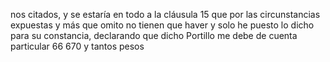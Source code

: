 nos citados,
y se estaría en todo a la cláusula 15 que por las circunstancias expuestas y más que omito no tienen que haver y solo he puesto lo dicho para su constancia, declarando que dicho Portillo me debe de cuenta particular 66 670 y tantos pesos
